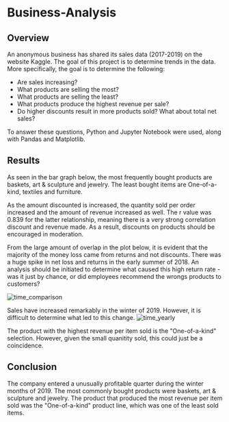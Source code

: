# Business-Analysis

## Overview

An anonymous business has shared its sales data (2017-2019) on the website Kaggle. The goal of this project is to determine trends in the data. More specifically, the goal is to determine the following:

* Are sales increasing? 
* What products are selling the most?
* What products are selling the least? 
* What products produce the highest revenue per sale?
* Do higher discounts result in more products sold? What about total net sales? 

To answer these questions, Python and Jupyter Notebook were used, along with Pandas and Matplotlib. 

## Results

As seen in the bar graph below, the most frequently bought products are baskets, art & sculpture and jewelry. The least bought items are One-of-a-kind, textiles and furniture.

As the amount discounted is increased, the quantity sold per order increased and the amount of revenue increased as well. The r value was 0.839 for the latter relationship, meaning there is a very strong correlation discount and revenue made. As a result, discounts on products should be encouraged in moderation. 

From the large amount of overlap in the plot below, it is evident that the  majority of the money loss came from returns and not discounts. There was a huge spike in net loss and returns in the early summer of 2018. An analysis should be initiated to determine what caused this high return rate - was it just by chance, or did employees recommend the wrongs products to customers? 

![time_comparison](time_comparison.png)

Sales have increased remarkably in the winter of 2019. However, it is difficult to determine what led to this change.
![time_yearly](time_yearly.png)

The product with the highest revenue per item sold is the "One-of-a-kind" selection. However, given the small quanitity sold, this could just be a coincidence.  

## Conclusion

The company entered a unusually profitable quarter during the winter months of 2019. The most commonly bought products were baskets, art & sculpture and jewelry. The product that produced the most revenue per item sold was the "One-of-a-kind" product line, which was one of the least sold items.
